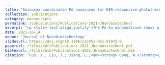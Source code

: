 ```yaml
---
title: "Sulourea-coordinated Pd nanocubes for NIR-responsive photothermal/H2S therapy of cancer"
collection: publications
category: manuscripts
permalink: /publications/Publications-2021-JNanobiotechnol
excerpt: "<p style='text-align:justify'>The Pd-Su nanomedicine shows a high Su loading capacity (85 mg g−1), a high near-infrared (NIR) photothermal conversion efficiency (69.4%), and NIR-controlled H2S release by the photothermal-triggered hydrolysis of Su. The combination of photothermal heating and H2S produces a strong synergetic effect by H2S-induced inhibition of heat shock response, thereby effectively inhibiting tumor growth. Moreover, high intratumoral accumulation of the Pd-Su nanomedicine after intravenous injection also enables photothermal/photoacoustic dual-mode imaging-guided tumor treatment.</p><img src='/images/GA/Publications-2021-JNanobiotechnol.jpg' style='width: 400px; border-radius: 20px; display: block; margin: 0 auto;'>"
date: 2021-10-14
venue: 'Journal of Nanobiotechnology'
slidesurl: https://doi.org/10.1186/s12951-021-01042-9
paperurl: /files/pdf/Publications-2021-JNanobiotechnol.pdf
bibtexurl: /files/bib/Publications-2021-JNanobiotechnol.bib
citation: 'Guo, X.; Liu, J.; Jiang, L.;<em><strong> Gong, W.</strong></em>; Wu, H.; He, Q. Sulourea-Coordinated Pd Nanocubes for NIR-Responsive Photothermal/H2S Therapy of Cancer. <em>J Nanobiotechnol</em>, <strong>2021</strong>, <em>19</em> (1), 321. https://doi.org/10.1186/s12951-021-01042-9.'
---
```

